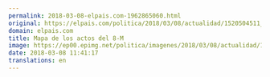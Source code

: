 ```yaml
---
permalink: 2018-03-08-elpais.com-1962865060.html
original: https://elpais.com/politica/2018/03/08/actualidad/1520504511_831671.html#?ref=rss&format=simple&link=link
domain: elpais.com
title: Mapa de los actos del 8-M
image: https://ep00.epimg.net/politica/imagenes/2018/03/08/actualidad/1520504511_831671_1520507666_rrss_normal.jpg
date: 2018-03-08 11:41:17
translations: en
---
```


